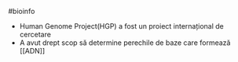 #bioinfo 
- Human Genome Project(HGP) a fost un proiect internațional de cercetare
- A avut drept scop să determine perechile de baze care formează [[ADN]]
